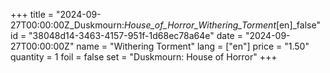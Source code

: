 +++
title = "2024-09-27T00:00:00Z_Duskmourn:_House_of_Horror_Withering_Torment_[en]_false"
id = "38048d14-3463-4157-951f-1d68ec78a64e"
date = "2024-09-27T00:00:00Z"
name = "Withering Torment"
lang = ["en"]
price = "1.50"
quantity = 1
foil = false
set = "Duskmourn: House of Horror"
+++
